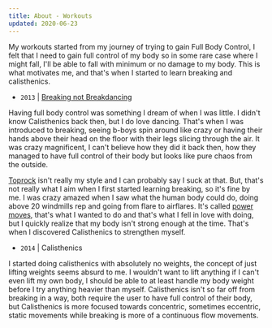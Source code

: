 ```yaml
---
title: About - Workouts
updated: 2020-06-23
---
```


My workouts started from my journey of trying to gain Full Body Control, I felt that I need to gain full control of my body so in some rare case where I might fall, I'll be able to fall with minimum or no damage to my body. This is what motivates me, and that's when I started to learn breaking and calisthenics.

- `2013` | [Breaking not Breakdancing](https://www.redbull.com/us-en/b-boy-and-b-girl-vs-breakdancer)

Having full body control was something I dream of when I was little. I didn't know Calisthenics back then, but I do love dancing. That's when I was introduced to breaking, seeing b-boys spin around like crazy or having their hands above their head on the floor with their legs slicing through the air. It was crazy magnificent, I can't believe how they did it back then, how they managed to have full control of their body but looks like pure chaos from the outside.

[Toprock](https://en.wikipedia.org/wiki/Toprock) isn't really my style and I can probably say I suck at that. But, that's not really what I aim when I first started learning breaking, so it's fine by me. I was crazy amazed when I saw what the human body could do, doing above 20 windmills rep and going from flare to airflares. It's called [power moves](https://en.wikipedia.org/wiki/Power_move), that's what I wanted to do and that's what I fell in love with doing, but I quickly realize that my body isn't strong enough at the time. That's when I discovered Calisthenics to strengthen myself.

- `2014` | Calisthenics

I started doing calisthenics with absolutely no weights, the concept of just lifting weights seems absurd to me. I wouldn't want to lift anything if I can't even lift my own body, I should be able to at least handle my body weight before I try anything heavier than myself. Calisthenics isn't so far off from breaking in a way, both require the user to have full control of their body, but Calisthenics is more focused towards concentric, sometimes eccentric, static movements while breaking is more of a continuous flow movements.
